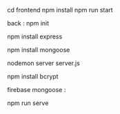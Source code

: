cd frontend
npm install
npm run start

back :
npm init

npm install express

npm install mongoose

nodemon server server.js

npm install bcrypt

firebase mongoose : 

npm run serve